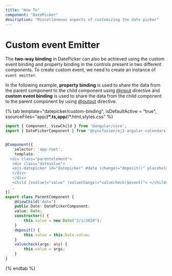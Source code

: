 ```yaml
---
title: "How To"
component: "DatePicker"
description: "Miscellaneous aspects of customizing the date picker"
---
```


# Custom event Emitter

The **two-way binding** in DatePicker can also be achieved using the custom event binding and property binding in the controls present in two different components. To create custom event, we need to create an instance of `event emitter`.

In the following example, **property binding** is used to share the data from the parent component to the child component using [@input](https://angular.io/api/core/Directive#inputs) directive and **custom event binding** is used to share the data from the child component to the parent component by using [@output](https://angular.io/api/core/Directive#outputs) directive.

{% tab template="datepicker/custom-binding", isDefaultActive = "true",  ssourceFiles="app/**/*.ts,app/**/*.html,styles.css" %}

```typescript
import { Component, ViewChild } from '@angular/core';
import { DatePickerComponent } from '@syncfusion/ej2-angular-calendars';


@Component({
    selector: 'app-root',
    template: `
  <div class="parentelement">
   <div class="datevalue">
   <ejs-datepicker id="datepicker" #date (change)="deposit()" placeholder="Parent component" floatLabelType="Always" [value]="value" width="200px"></ejs-datepicker>
   </div>
   </div>
   <child [xvalue]="value" (valueChange)="valuecheck($event)"> </child>
  `,
})
export class ParentComponent {
    @ViewChild('date')
    public Date: DatePickerComponent;
    value: Date;
    constructor() {
        this.value = new Date("2/1/2020");
    }
    deposit() {
        this.value = this.Date.value;
    }
    valuecheck(args: any) {
        this.value = args;
    }
}

```

{% endtab %}
